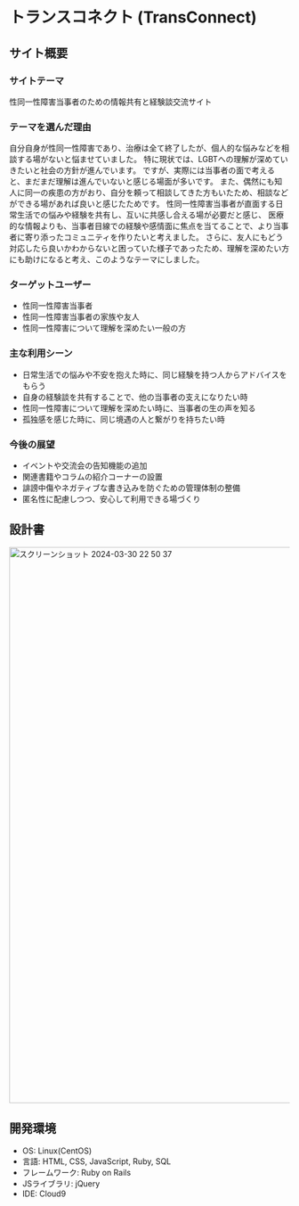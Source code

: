 # トランスコネクト (TransConnect)

## サイト概要

### サイトテーマ
性同一性障害当事者のための情報共有と経験談交流サイト

### テーマを選んだ理由
自分自身が性同一性障害であり、治療は全て終了したが、個人的な悩みなどを相談する場がないと悩ませていました。
特に現状では、LGBTへの理解が深めていきたいと社会の方針が進んでいます。
ですが、実際には当事者の面で考えると、まだまだ理解は進んでいないと感じる場面が多いです。
また、偶然にも知人に同一の疾患の方がおり、自分を頼って相談してきた方もいたため、相談などができる場があれば良いと感じたためです。
性同一性障害当事者が直面する日常生活での悩みや経験を共有し、互いに共感し合える場が必要だと感じ、
医療的な情報よりも、当事者目線での経験や感情面に焦点を当てることで、より当事者に寄り添ったコミュニティを作りたいと考えました。
さらに、友人にもどう対応したら良いかわからないと困っていた様子であったため、理解を深めたい方にも助けになると考え、このようなテーマにしました。

### ターゲットユーザー

- 性同一性障害当事者
- 性同一性障害当事者の家族や友人
- 性同一性障害について理解を深めたい一般の方

### 主な利用シーン

- 日常生活での悩みや不安を抱えた時に、同じ経験を持つ人からアドバイスをもらう
- 自身の経験談を共有することで、他の当事者の支えになりたい時
- 性同一性障害について理解を深めたい時に、当事者の生の声を知る
- 孤独感を感じた時に、同じ境遇の人と繋がりを持ちたい時

### 今後の展望

- イベントや交流会の告知機能の追加
- 関連書籍やコラムの紹介コーナーの設置
- 誹謗中傷やネガティブな書き込みを防ぐための管理体制の整備
- 匿名性に配慮しつつ、安心して利用できる場づくり

## 設計書
<img width="998" alt="スクリーンショット 2024-03-30 22 50 37" src="https://github.com/makoto-niko/pf/assets/156491237/fc73fd7b-a924-4d60-a544-a19969867929">


## 開発環境

- OS: Linux(CentOS)
- 言語: HTML, CSS, JavaScript, Ruby, SQL
- フレームワーク: Ruby on Rails
- JSライブラリ: jQuery
- IDE: Cloud9
